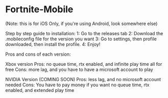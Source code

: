 # Fortnite-Mobile
(Note: this is for iOS Only, if you're using Android, look somewhere else)

Step by step guide to installation:
1: Go to the releases tab
2: Download the .mobileconfig file for the version you want
3: Go to settings, then profile downloaded, then install the profile.
4: Enjoy!


Pros and cons of each version:

Xbox version
Pros: no queue time, rtx enabled, and infinite play time all for free
Cons: more lag, and you have to have a microsoft account to play

NVIDIA Version (COMING SOON)
Pros: less lag, and no microsoft account needed
Cons: You have to pay money if you want no queue time, rtx enabled, and extended play time
